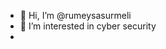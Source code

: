 - 👋 Hi, I’m @rumeysasurmeli
- 👀 I’m interested in cyber security
- 

<!---
rumeysasurmeli/rumeysasurmeli is a ✨ special ✨ repository because its `README.md` (this file) appears on your GitHub profile.
You can click the Preview link to take a look at your changes.
--->
